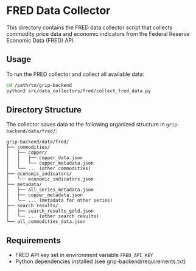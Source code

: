 # FRED Data Collector

This directory contains the FRED data collector script that collects commodity price data and economic indicators from the Federal Reserve Economic Data (FRED) API.

## Usage

To run the FRED collector and collect all available data:

```bash
cd /path/to/grip-backend
python3 src/data_collectors/fred/collect_fred_data.py
```

## Directory Structure

The collector saves data to the following organized structure in `grip-backend/data/fred/`:
```
grip-backend/data/fred/
├── commodities/
│   ├── copper/
│   │   ├── copper_data.json
│   │   └── copper_metadata.json
│   └── ... (other commodities)
├── economic_indicators/
│   └── economic_indicators.json
├── metadata/
│   ├── all_series_metadata.json
│   ├── copper_metadata.json
│   └── ... (metadata for other series)
├── search_results/
│   ├── search_results_gold.json
│   └── ... (other search results)
└── all_commodities_data.json
```

## Requirements

- FRED API key set in environment variable `FRED_API_KEY`
- Python dependencies installed (see grip-backend/requirements.txt)